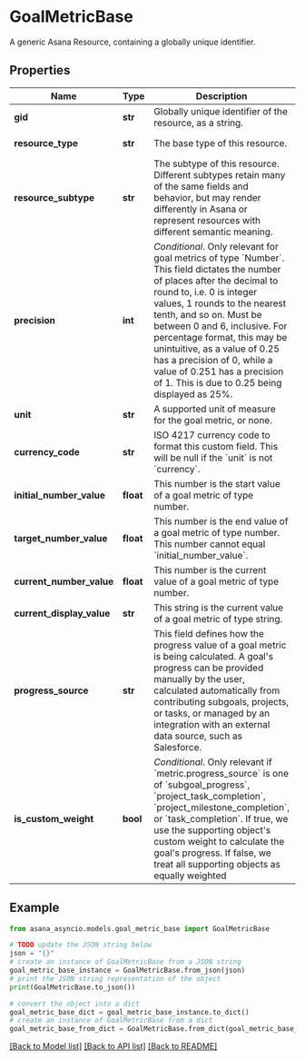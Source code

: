# GoalMetricBase

A generic Asana Resource, containing a globally unique identifier.

## Properties

Name | Type | Description | Notes
------------ | ------------- | ------------- | -------------
**gid** | **str** | Globally unique identifier of the resource, as a string. | [optional] [readonly] 
**resource_type** | **str** | The base type of this resource. | [optional] [readonly] 
**resource_subtype** | **str** | The subtype of this resource. Different subtypes retain many of the same fields and behavior, but may render differently in Asana or represent resources with different semantic meaning. | [optional] [readonly] 
**precision** | **int** | *Conditional*. Only relevant for goal metrics of type &#x60;Number&#x60;. This field dictates the number of places after the decimal to round to, i.e. 0 is integer values, 1 rounds to the nearest tenth, and so on. Must be between 0 and 6, inclusive. For percentage format, this may be unintuitive, as a value of 0.25 has a precision of 0, while a value of 0.251 has a precision of 1. This is due to 0.25 being displayed as 25%. | [optional] 
**unit** | **str** | A supported unit of measure for the goal metric, or none. | [optional] 
**currency_code** | **str** | ISO 4217 currency code to format this custom field. This will be null if the &#x60;unit&#x60; is not &#x60;currency&#x60;. | [optional] 
**initial_number_value** | **float** | This number is the start value of a goal metric of type number. | [optional] 
**target_number_value** | **float** | This number is the end value of a goal metric of type number. This number cannot equal &#x60;initial_number_value&#x60;. | [optional] 
**current_number_value** | **float** | This number is the current value of a goal metric of type number. | [optional] 
**current_display_value** | **str** | This string is the current value of a goal metric of type string. | [optional] [readonly] 
**progress_source** | **str** | This field defines how the progress value of a goal metric is being calculated. A goal&#39;s progress can be provided manually by the user, calculated automatically from contributing subgoals, projects, or tasks, or managed by an integration with an external data source, such as Salesforce. | [optional] 
**is_custom_weight** | **bool** | *Conditional*. Only relevant if &#x60;metric.progress_source&#x60; is one of &#x60;subgoal_progress&#x60;, &#x60;project_task_completion&#x60;, &#x60;project_milestone_completion&#x60;, or &#x60;task_completion&#x60;. If true, we use the supporting object&#39;s custom weight to calculate the goal&#39;s progress. If false, we treat all supporting objects as equally weighted | [optional] 

## Example

```python
from asana_asyncio.models.goal_metric_base import GoalMetricBase

# TODO update the JSON string below
json = "{}"
# create an instance of GoalMetricBase from a JSON string
goal_metric_base_instance = GoalMetricBase.from_json(json)
# print the JSON string representation of the object
print(GoalMetricBase.to_json())

# convert the object into a dict
goal_metric_base_dict = goal_metric_base_instance.to_dict()
# create an instance of GoalMetricBase from a dict
goal_metric_base_from_dict = GoalMetricBase.from_dict(goal_metric_base_dict)
```
[[Back to Model list]](../README.md#documentation-for-models) [[Back to API list]](../README.md#documentation-for-api-endpoints) [[Back to README]](../README.md)


